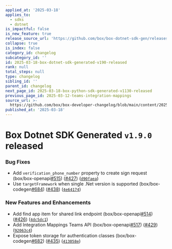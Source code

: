 ```yaml
---
applied_at: '2025-03-18'
applies_to:
  - sdks
  - dotnet
is_impactful: false
is_new_feature: true
release_source_url: 'https://github.com/box/box-dotnet-sdk-gen/releases/tag/v1.9.0'
collapse: true
is_index: false
category_id: changelog
subcategory_id: ''
id: 2025-03-18-box-dotnet-sdk-generated-v190-released
rank: null
total_steps: null
type: changelog
sibling_id: ''
parent_id: changelog
next_page_id: 2025-03-18-box-python-sdk-generated-v1130-released
previous_page_id: 2025-03-12-teams-integration-mappings
source_url: >-
  https://github.com/box/box-developer-changelog/blob/main/content/2025/03-18-box-dotnet-sdk-generated-v190-released.md
published_at: '2025-03-18'
---
```

# Box Dotnet SDK Generated `v1.9.0` released

### Bug Fixes

* Add `verification_phone_number` property to create sign request (box/box-openapi[#515][1]) ([#427][2]) ([`d90faea`][3])
* Use `targetFramework` when single .Net version is supported (box/box-codegen[#684][4]) ([#438][5]) ([`4e64174`][6])

### New Features and Enhancements

* Add find app item for shared link endpoint (box/box-openapi[#514][7]) ([#426][8]) ([`4dc5dc1`][9])
* Add Integration Mappings Teams API (box/box-openapi[#517][10]) ([#429][11]) ([`92063c4`][12])
* Expose token storage for authentication classes (box/box-codegen[#682][13]) ([#435][14]) ([`413058e`][15])

[1]: https://github.com/box/box-dotnet-sdk-gen/issues/515

[2]: https://github.com/box/box-dotnet-sdk-gen/issues/427

[3]: https://github.com/box/box-dotnet-sdk-gen/commit/d90faea77650a37ce794a93c51bd9a8eb91f619c

[4]: https://github.com/box/box-dotnet-sdk-gen/issues/684

[5]: https://github.com/box/box-dotnet-sdk-gen/issues/438

[6]: https://github.com/box/box-dotnet-sdk-gen/commit/4e64174c21c6f1dd2cef75f1f29ebe2ace92d852

[7]: https://github.com/box/box-dotnet-sdk-gen/issues/514

[8]: https://github.com/box/box-dotnet-sdk-gen/issues/426

[9]: https://github.com/box/box-dotnet-sdk-gen/commit/4dc5dc14e3c204c537180df166d07735ae1c4e40

[10]: https://github.com/box/box-dotnet-sdk-gen/issues/517

[11]: https://github.com/box/box-dotnet-sdk-gen/issues/429

[12]: https://github.com/box/box-dotnet-sdk-gen/commit/92063c435d7cb38a7eeca2e71f42e32b995a659a

[13]: https://github.com/box/box-dotnet-sdk-gen/issues/682

[14]: https://github.com/box/box-dotnet-sdk-gen/issues/435

[15]: https://github.com/box/box-dotnet-sdk-gen/commit/413058e78cb69c89be6a819c0e63f9457bd7f2f5